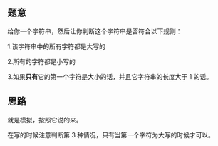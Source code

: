 ## 题意
   给你一个字符串，然后让你判断这个字符串是否符合以下规则：
   
   1.该字符串中的所有字符都是大写的
   
   2.所有的字符都是小写的
   
   3.如果**只有**它的第一个字符是大小的话，并且它字符串的长度大于 1 的话。
   
   
## 思路
   就是模拟，按照它说的来。
   
   在写的时候注意判断第 3 种情况，只有当第一个字符为大写的时候才可以。
   
